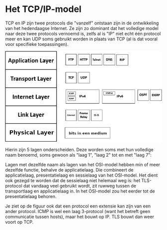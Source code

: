 # Het TCP/IP-model
TCP en IP zijn twee protocols die "vanzelf" ontstaan zijn in de ontwikkeling van het hedendaagse Internet. Ze zijn zo dominant dat het volledige model naar deze twee protocols vernoemd is, zelfs al is "IP" niet echt één protocol meer en kan UDP soms gebruikt worden in plaats van TCP (al is dat vooral voor specifieke toepassingen).

![TCP/IP-model](./images/tcpip-model.png)

Hierin zijn 5 lagen onderscheiden. Deze worden soms met hun volledige naam benoemd, soms gewoon als "laag 1", "laag 2" tot en met "laag 7":

Lagen met dezelfde naam als lagen van het OSI-model hebben min of meer dezelfde functie, behalve de applicatielaag. Die combineert de applicatielaag, presentatielaag en sessielaag van het OSI-model. Het dient ook gezegd te worden dat de sessielaag niet helemaal weg is: het TLS-protocol dat vandaag veel gebruikt wordt, zit ruwweg tussen de transportlaag en applicatielaag in. In het OSI-model zou het eerder tot de presentatielaag behoren.

Je ziet op de figuur ook dat een protocol een extensie kan zijn van een ander protocol. ICMP is wel een laag 3-protocol (want het betreft geen communicatie tussen hosts), maar het bouwt op IP. TLS bouwt dan weer voort op TCP.
